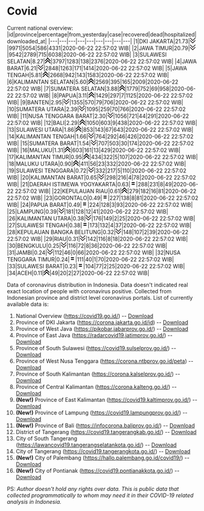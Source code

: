 # Covid
Current national overview:
|id|province|percentage|from_yesterday|case|recovered|dead|hospitalized|downloaded_at|
|---|---|---|---|---|---|---|---|---|
|1|DKI JAKARTA|21.73|![down](https://github.com/ariefrachmannn/covid/raw/master/img/rsz_down.png)|9971|5054|586|4331|2020-06-22 22:57:02 WIB|
|2|JAWA TIMUR|20.79|![down](https://github.com/ariefrachmannn/covid/raw/master/img/rsz_down.png)|9542|2789|715|6038|2020-06-22 22:57:02 WIB|
|3|SULAWESI SELATAN|8.27|![up](https://github.com/ariefrachmannn/covid/raw/master/img/rsz_img_186982.png)|3797|1283|138|2376|2020-06-22 22:57:02 WIB|
|4|JAWA BARAT|6.21|![down](https://github.com/ariefrachmannn/covid/raw/master/img/rsz_down.png)|2848|1263|171|1414|2020-06-22 22:57:02 WIB|
|5|JAWA TENGAH|5.81|![up](https://github.com/ariefrachmannn/covid/raw/master/img/rsz_img_186982.png)|2668|942|143|1583|2020-06-22 22:57:02 WIB|
|6|KALIMANTAN SELATAN|5.60|![up](https://github.com/ariefrachmannn/covid/raw/master/img/rsz_img_186982.png)|2569|395|165|2009|2020-06-22 22:57:02 WIB|
|7|SUMATERA SELATAN|3.88|![up](https://github.com/ariefrachmannn/covid/raw/master/img/rsz_img_186982.png)|1779|752|69|958|2020-06-22 22:57:02 WIB|
|8|PAPUA|3.11|![up](https://github.com/ariefrachmannn/covid/raw/master/img/rsz_img_186982.png)|1429|297|7|1125|2020-06-22 22:57:02 WIB|
|9|BANTEN|2.95|![down](https://github.com/ariefrachmannn/covid/raw/master/img/rsz_down.png)|1355|570|79|706|2020-06-22 22:57:02 WIB|
|10|SUMATERA UTARA|2.39|![down](https://github.com/ariefrachmannn/covid/raw/master/img/rsz_down.png)|1095|259|70|766|2020-06-22 22:57:02 WIB|
|11|NUSA TENGGARA BARAT|2.30|![down](https://github.com/ariefrachmannn/covid/raw/master/img/rsz_down.png)|1056|721|44|291|2020-06-22 22:57:02 WIB|
|12|BALI|2.29|![up](https://github.com/ariefrachmannn/covid/raw/master/img/rsz_img_186982.png)|1050|603|9|438|2020-06-22 22:57:02 WIB|
|13|SULAWESI UTARA|1.86|![up](https://github.com/ariefrachmannn/covid/raw/master/img/rsz_img_186982.png)|853|143|67|643|2020-06-22 22:57:02 WIB|
|14|KALIMANTAN TENGAH|1.66|![down](https://github.com/ariefrachmannn/covid/raw/master/img/rsz_down.png)|764|292|46|426|2020-06-22 22:57:02 WIB|
|15|SUMATERA BARAT|1.54|![down](https://github.com/ariefrachmannn/covid/raw/master/img/rsz_down.png)|707|503|30|174|2020-06-22 22:57:02 WIB|
|16|MALUKU|1.31|![up](https://github.com/ariefrachmannn/covid/raw/master/img/rsz_img_186982.png)|603|161|13|429|2020-06-22 22:57:02 WIB|
|17|KALIMANTAN TIMUR|0.95|![up](https://github.com/ariefrachmannn/covid/raw/master/img/rsz_img_186982.png)|434|322|5|107|2020-06-22 22:57:02 WIB|
|18|MALUKU UTARA|0.90|![up](https://github.com/ariefrachmannn/covid/raw/master/img/rsz_img_186982.png)|411|56|23|332|2020-06-22 22:57:02 WIB|
|19|SULAWESI TENGGARA|0.72|![down](https://github.com/ariefrachmannn/covid/raw/master/img/rsz_down.png)|332|217|5|110|2020-06-22 22:57:02 WIB|
|20|KALIMANTAN BARAT|0.65|![down](https://github.com/ariefrachmannn/covid/raw/master/img/rsz_down.png)|298|216|4|78|2020-06-22 22:57:02 WIB|
|21|DAERAH ISTIMEWA YOGYAKARTA|0.63|![equal](https://github.com/ariefrachmannn/covid/raw/master/img/rsz_equal.png)|288|231|8|49|2020-06-22 22:57:02 WIB|
|22|KEPULAUAN RIAU|0.61|![up](https://github.com/ariefrachmannn/covid/raw/master/img/rsz_img_186982.png)|279|182|16|81|2020-06-22 22:57:02 WIB|
|23|GORONTALO|0.49|![equal](https://github.com/ariefrachmannn/covid/raw/master/img/rsz_equal.png)|227|138|8|81|2020-06-22 22:57:02 WIB|
|24|PAPUA BARAT|0.49|![equal](https://github.com/ariefrachmannn/covid/raw/master/img/rsz_equal.png)|224|128|3|93|2020-06-22 22:57:02 WIB|
|25|LAMPUNG|0.39|![down](https://github.com/ariefrachmannn/covid/raw/master/img/rsz_down.png)|181|128|12|41|2020-06-22 22:57:02 WIB|
|26|KALIMANTAN UTARA|0.38|![down](https://github.com/ariefrachmannn/covid/raw/master/img/rsz_down.png)|176|149|2|25|2020-06-22 22:57:02 WIB|
|27|SULAWESI TENGAH|0.38|![equal](https://github.com/ariefrachmannn/covid/raw/master/img/rsz_equal.png)|173|132|4|37|2020-06-22 22:57:02 WIB|
|28|KEPULAUAN BANGKA BELITUNG|0.32|![down](https://github.com/ariefrachmannn/covid/raw/master/img/rsz_down.png)|148|107|2|39|2020-06-22 22:57:02 WIB|
|29|RIAU|0.31|![down](https://github.com/ariefrachmannn/covid/raw/master/img/rsz_down.png)|142|116|8|18|2020-06-22 22:57:02 WIB|
|30|BENGKULU|0.25|![down](https://github.com/ariefrachmannn/covid/raw/master/img/rsz_down.png)|116|72|8|36|2020-06-22 22:57:02 WIB|
|31|JAMBI|0.24|![down](https://github.com/ariefrachmannn/covid/raw/master/img/rsz_down.png)|112|46|0|66|2020-06-22 22:57:02 WIB|
|32|NUSA TENGGARA TIMUR|0.24|![equal](https://github.com/ariefrachmannn/covid/raw/master/img/rsz_equal.png)|111|40|1|70|2020-06-22 22:57:02 WIB|
|33|SULAWESI BARAT|0.23|![equal](https://github.com/ariefrachmannn/covid/raw/master/img/rsz_equal.png)|104|77|2|25|2020-06-22 22:57:02 WIB|
|34|ACEH|0.11|![up](https://github.com/ariefrachmannn/covid/raw/master/img/rsz_img_186982.png)|49|20|2|27|2020-06-22 22:57:02 WIB|

Data of coronavirus distribution in Indonesia. Data doesn't indicated real exact location of people with coronavirus positive. Collected from Indonesian province and district level coronavirus portals. List of currently available data is:
1. National Overview (https://covid19.go.id/) -- [Download](https://www.dropbox.com/s/66ly270fw4y76fx/covid_nasional.csv?dl=0)
2. Province of DKI Jakarta (https://corona.jakarta.go.id/id) -- [Download](https://riwayat-file-covid-19-dki-jakarta-jakartagis.hub.arcgis.com/)
3. Province of West Java (https://pikobar.jabarprov.go.id/) -- [Download](https://www.dropbox.com/s/alg0zp60fylq6cn/covid_jabar.csv?dl=0)
4. Province of East Java (https://radarcovid19.jatimprov.go.id/) -- [Download](https://www.dropbox.com/sh/e7vtgcnl4ckbvr4/AADo9UMRDZvrhHn66qTHZOvNa?dl=0)
5. Province of South Sulawesi (https://covid19.sulselprov.go.id/) -- [Download](https://www.dropbox.com/s/z5ek23lwcztj7z7/covid_sulsel.csv?dl=0)
6. Province of West Nusa Tenggara (https://corona.ntbprov.go.id/peta) -- [Download](https://www.dropbox.com/s/4p2k93n42xx0c00/covid_ntb.csv?dl=0)
7. Province of South Kalimantan (https://corona.kalselprov.go.id/) -- [Download](https://www.dropbox.com/sh/7aa2kvz8lb04pzz/AADH1Oj5oFMw2mp-D3JStPRsa?dl=0)
8. Province of Central Kalimantan (https://corona.kalteng.go.id/) -- [Download](https://www.dropbox.com/s/9q01v5r3ys2ozk4/covid_kalteng.csv?dl=0)
9. **(New!)** Province of East Kalimantan (https://covid19.kaltimprov.go.id/) -- [Download](https://www.dropbox.com/sh/qhpxj532nm80goa/AAB6ek_fp1__ieTR0TFQpfIga?dl=0)
10. **(New!)** Province of Lampung (https://covid19.lampungprov.go.id/) -- [Download](https://www.dropbox.com/s/ecuew6oa9kzwqwx/covid_lampung.csv?dl=0)
11. **(New!)** Province of Bali (https://infocorona.baliprov.go.id/) -- [Download](https://www.dropbox.com/sh/iceiwun4ufttmiu/AAC7dSRMpfTjPI1Lfzw-LeCUa?dl=0)
12. District of Tangerang (https://covid19.tangerangkab.go.id/) -- [Download](https://www.dropbox.com/sh/yxovyy6sy5bnz4p/AACZzVHinisKmz8oQWyQJ3nua?dl=0)
13. City of South Tangerang (https://lawancovid19.tangerangselatankota.go.id/) -- [Download](https://www.dropbox.com/s/zlvxo4ivswdzmle/covid_tangsel.csv?dl=0)
14. City of Tangerang (https://covid19.tangerangkota.go.id/) -- [Download](https://www.dropbox.com/s/e53224kvdrpjzy0/covid_tangkot.csv?dl=0)
15. **(New!)** City of Palembang (https://hallo.palembang.go.id/covid19/) -- [Download](https://www.dropbox.com/sh/oj17bhwhlpjht9e/AABZEG-OiaSaFvikATDx6coEa?dl=0)
16. **(New!)** City of Pontianak (https://covid19.pontianakkota.go.id/) -- [Download](https://www.dropbox.com/sh/66if3y4ly51j4sh/AADQ-zwLGa7Kz4ZzJgDw2-3na?dl=0)

PS: *Author doesn't hold any rights over data. This is public data that collected programmatically to whom may need it in their COVID-19 related analysis in Indonesia.*
